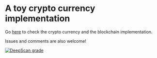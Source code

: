 # A toy crypto currency implementation

Go [here](https://github.com/Alpa84/cripticoTs/blob/mobile_tour/src/utils/blockchain.tsx#L18) to check the crypto currency and the blockchain implementation.

Issues and comments are also welcome!

[![DeepScan grade](https://deepscan.io/api/teams/10521/projects/13368/branches/222689/badge/grade.svg)](https://deepscan.io/dashboard#view=project&tid=10521&pid=13368&bid=222689)